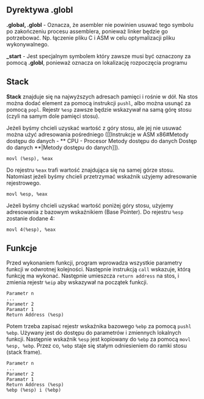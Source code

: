 ## Dyrektywa .globl

**.global, .globl** - Oznacza, że asembler nie powinien usuwać tego symbolu po zakończeniu procesu assemblera, ponieważ linker będzie go potrzebować. Np. łączenie pliku C i ASM w celu optymalizacji pliku wykonywalnego.

**\_start** - Jest specjalnym symbolem który zawsze musi być oznaczony za pomocą **.globl**, ponieważ oznacza on lokalizację rozpoczęcia programu

## Stack

**Stack** znajduje się na najwyższych adresach pamięci i rośnie w dół. Na stos można dodać element za pomocą instrukcji `pushl`, albo można usunąć za pomocą `popl`. Rejestr `%esp` zawsze będzie wskazywał na samą górę stosu (czyli na samym dole pamięci stosu).

Jeżeli byśmy chcieli uzyskać wartość z góry stosu, ale jej nie usuwać można użyć adresowania pośredniego ([[Instrukcje w ASM x86#Metody dostępu do danych - ** CPU - Procesor Metody dostępu do danych Dostęp do danych **|Metody dostępu do danych]]).

```
movl (%esp), %eax
```

Do rejestru `%eax` trafi wartość znajdująca się na samej górze stosu. Natomiast jeżeli byśmy chcieli przetrzymać wskaźnik użyjemy adresowanie rejestrowego.

```
movl %esp, %eax
```

Jeżeli byśmy chcieli uzyskać wartość poniżej góry stosu, użyjemy adresowania z bazowym wskaźnikiem (Base Pointer). Do rejestru `%esp` zostanie dodane 4:

```
movl 4(%esp), %eax
```

## Funkcje

Przed wykonaniem funkcji, program wprowadza wszystkie parametry funkcji w odwrotnej kolejności. Następnie instrukcją `call` wskazuje, którą funkcję ma wykonać.
Następnie umieszcza `return address` na stos, i zmienia rejestr `%eip` aby wskazywał na początek funkcji.

```
Parametr n
...
Parametr 2
Paramatr 1
Return Address (%esp)
```

Potem trzeba zapisać rejestr wskaźnika bazowego `%ebp` za pomocą `pushl %ebp`. Używany jest do dostępu do parametrów i zmiennych lokalnych funkcji. Następnie wskaźnik `%esp` jest kopiowany do `%ebp` za pomocą `movl %esp, %ebp`. Przez co, `%ebp` staje się stałym odniesieniem do ramki stosu (stack frame).

```
Parametr n
...
Parametr 2
Paramatr 1
Return Address (%esp)
%ebp (%esp) i (%ebp)
```


